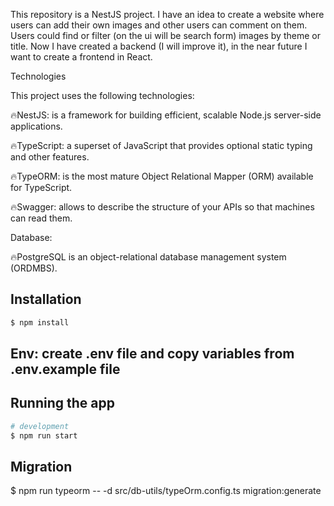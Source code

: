 <p>This repository is a NestJS project. I have an idea to create a website where users can add their own images and other users can comment on them. Users could find or filter (on the ui will be search form) images by theme or title. Now I have created a backend (I will improve it), in the near future I want to create a frontend in React.</p>

Technologies

This project uses the following technologies:

🔥NestJS: is a framework for building efficient, scalable Node.js server-side applications.

🔥TypeScript: a superset of JavaScript that provides optional static typing and other features.

🔥TypeORM: is the most mature Object Relational Mapper (ORM) available for TypeScript.

🔥Swagger: allows to describe the structure of your APIs so that machines can read them.

Database: 

🔥PostgreSQL is an object-relational database management system (ORDMBS).

## Installation

```bash
$ npm install
```

## Env: create .env file and copy variables from .env.example file

## Running the app

```bash
# development
$ npm run start
```
## Migration

$ npm run typeorm -- -d src/db-utils/typeOrm.config.ts migration:generate
